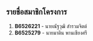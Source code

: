 ## รายชื่อสมาชิกโครงการ

1. **B6526221** - นายณัฐวุฒิ สำรวมจิตต์  
2. **B6525279** - นายมาติน พานเชียงศรี
